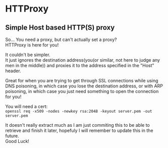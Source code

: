 # HTTProxy  
Simple Host based HTTP(S) proxy  
-------
So… You need a proxy, but can't actually set a proxy?  
HTTProxy is here for you!
  
It couldn't be simpler.  
It just ignores the destination address(you(or similar, not here to judge any men in the middle)) and proxies it to the address specified in the "Host" header.  
  
Great for when you are trying to get through SSL connections while using DNS poisoning, in which case you lose the destination address, or with ARP poisoning, in which case you just need something to open the connection for you!  
  
You will need a cert:  
```openssl req -x509 -nodes -newkey rsa:2048 -keyout server.pem -out server.pem```  
  
It doesn't really extract much as I am just commiting this to be able to retrieve and finish it later, hopefuly I will remember to update this in the future.  
Good Luck!
